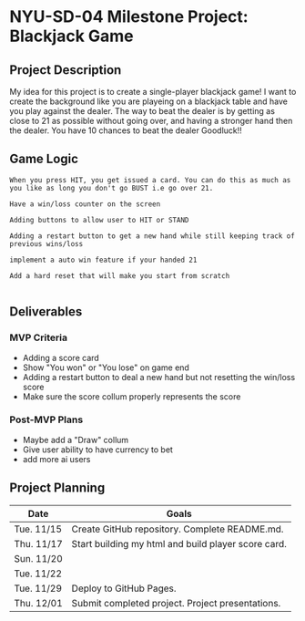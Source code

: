 # NYU-SD-04 Milestone Project: Blackjack Game


## Project Description

My idea for this project is to create a single-player blackjack game! I want to create the background like you are playeing on a blackjack table and have you play against the dealer. The way to beat the dealer is by getting as close to 21 as possible without going over, and having a stronger hand then the dealer.
You have 10 chances to beat the dealer
Goodluck!!  
## Game Logic

```
When you press HIT, you get issued a card. You can do this as much as you like as long you don't go BUST i.e go over 21.

Have a win/loss counter on the screen 

Adding buttons to allow user to HIT or STAND 

Adding a restart button to get a new hand while still keeping track of previous wins/loss

implement a auto win feature if your handed 21 

Add a hard reset that will make you start from scratch 


```

## Deliverables


### MVP Criteria

- Adding a score card
- Show "You won" or "You lose" on game end 
- Adding a restart button to deal a new hand but not resetting the win/loss score 
- Make sure the score collum properly represents the score

### Post-MVP Plans

- Maybe add a "Draw" collum 
- Give user ability to have currency to bet 
- add more ai users 

## Project Planning

| Date | Goals |
| ---- | ----- |
| Tue. 11/15 | Create GitHub repository. Complete README.md. |
| Thu. 11/17 | Start building my html and build player score card.     |
| Sun. 11/20 |      |
| Tue. 11/22 |      |
| Tue. 11/29 | Deploy to GitHub Pages. |
| Thu. 12/01 | Submit completed project. Project presentations. |